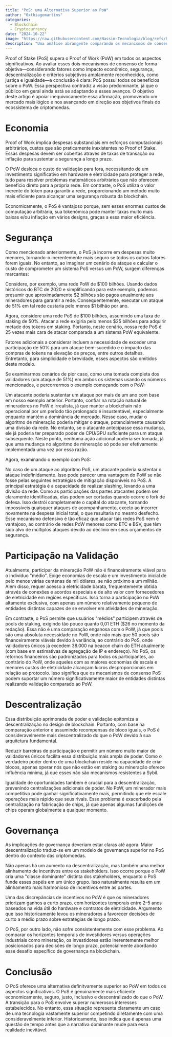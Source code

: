 ```yaml
---
title: "PoS: uma Alternativa Superior ao PoW"
author: "0xthiagomartins"
categories:
  - Blockchain
  - Cryptocurrency
date: "2024-10-22"
image: "https://raw.githubusercontent.com/Nassim-Tecnologia/blog/refs/heads/main/assets/posts/pos-superior-pow/pos-v-pow.png"
description: "Uma análise abrangente comparando os mecanismos de consenso Proof of Stake (PoS) e Proof of Work (PoW), enfatizando os benefícios do PoS em áreas como eficiência econômica, segurança, descentralização e governança."
---
```


Proof of Stake (PoS) supera o Proof of Work (PoW) em todos os aspectos significativos. Ao avaliar esses dois mecanismos de consenso de forma objetiva—considerando fatores como impacto econômico, segurança, descentralização e critérios subjetivos amplamente reconhecidos, como justiça e igualdade—a conclusão é clara: PoS possui todos os benefícios sobre o PoW. Essa perspectiva contradiz a visão predominante, já que o público em geral ainda está se adaptando a esses avanços. O objetivo deste artigo é apoiar inequivocamente essa afirmação, promovendo um mercado mais lógico e nos avançando em direção aos objetivos finais do ecossistema de criptomoedas.

# Economia

Proof of Work implica despesas substanciais em esforços computacionais arbitrários, custos que são praticamente inexistentes no Proof of Stake. Essas despesas devem ser cobertas através de taxas de transação ou inflação para sustentar a segurança a longo prazo.

O PoW desloca o custo de validação para fora, necessitando de um investimento significativo em hardware e eletricidade para proteger a rede, tudo para resolver problemas matemáticos arbitrários que não oferecem benefício direto para a própria rede. Em contraste, o PoS utiliza o valor inerente do token para garantir a rede, proporcionando um método muito mais eficiente para alcançar uma segurança robusta da blockchain.

Economicamente, o PoS é vantajoso porque, sem esses enormes custos de computação arbitrária, sua tokenômica pode manter taxas muito mais baixas e/ou inflação em vários designs, graças a essa maior eficiência.

# Segurança

Como mencionado anteriormente, o PoS já incorre em despesas muito menores, tornando-o inerentemente mais seguro se todos os outros fatores forem iguais. No entanto, ao imaginar um cenário de ataque e calcular o custo de comprometer um sistema PoS versus um PoW, surgem diferenças marcantes:

Considere, por exemplo, uma rede PoW de $100 bilhões. Usando dados históricos do BTC de 2020 e simplificando para este exemplo, podemos presumir que aproximadamente $2 bilhões são pagos anualmente aos mineradores para garantir a rede. Consequentemente, executar um ataque de 51% em tal rede custaria pelo menos $1 bilhão por ano.

Agora, considere uma rede PoS de $100 bilhões, assumindo uma taxa de staking de 50%. Atacar a rede exigiria pelo menos $25 bilhões para adquirir metade dos tokens em staking. Portanto, neste cenário, nossa rede PoS é 25 vezes mais cara de atacar comparada a um sistema PoW equivalente.

Fatores adicionais a considerar incluem a necessidade de exceder uma participação de 50% para um ataque bem-sucedido e o impacto das compras de tokens na elevação de preços, entre outros detalhes. Entretanto, para simplicidade e brevidade, esses aspectos são omitidos deste modelo.

Se examinarmos cenários de pior caso, como uma tomada completa dos validadores (um ataque de 51%) em ambos os sistemas usando os números mencionados, e percorrermos o exemplo começando com o PoW:

Um atacante poderia sustentar um ataque por mais de um ano com base em nosso exemplo anterior. Portanto, confiar na rotação natural de mineradores no PoW é irrealista, já que manter a blockchain não operacional por um período tão prolongado é insustentável, especialmente enquanto mantém a dominância de mercado. Nesse caso, mudar o algoritmo de mineração poderia mitigar o ataque, potencialmente causando uma divisão da rede. No entanto, se o atacante antecipasse essa mudança, ele já poderia ter preparado poder de CPU/GPU suficiente para um ataque subsequente. Neste ponto, nenhuma ação adicional poderia ser tomada, já que uma mudança no algoritmo de mineração só pode ser efetivamente implementada uma vez por essa razão.

Agora, examinando o exemplo com PoS:

No caso de um ataque ao algoritmo PoS, um atacante poderia sustentar o ataque indefinidamente. Isso pode parecer uma vantagem do PoW se não fosse pelas seguintes estratégias de mitigação disponíveis no PoS. A principal estratégia é a capacidade de realizar slashing, levando a uma divisão da rede. Como as participações das partes atacantes podem ser claramente identificadas, elas podem ser cortadas quando ocorre o fork de defesa. Isso destrói completamente o capital do atacante, tornando impossíveis quaisquer ataques de acompanhamento, exceto ao incorrer novamente na despesa inicial total, o que resultaria no mesmo desfecho. Esse mecanismo defensivo é tão eficaz que atacar tais redes PoS nem é vantajoso, ao contrário de redes PoW menores como ETC e BSV, que têm sido alvo de múltiplos ataques devido ao declínio em seus orçamentos de segurança.

# Participação na Validação

Atualmente, participar da mineração PoW não é financeiramente viável para o indivíduo "médio". Exige economias de escala e um investimento inicial de pelo menos várias centenas de mil dólares, se não próximo a um milhão. Além disso, requer acesso a eletricidade barata, frequentemente obtida através de conexões e acordos especiais e de alto valor com fornecedores de eletricidade em regiões específicas. Isso torna a participação no PoW altamente exclusiva, com apenas um número relativamente pequeno de entidades distintas capazes de se envolver em atividades de mineração.

Em contraste, o PoS permite que usuários "médios" participem através de pools de staking, exigindo tão pouco quanto 0,01 ETH ($26 no momento da redação). Essa não é uma comparação enganosa com o PoW, já que pools são uma absoluta necessidade no PoW, onde não mais que 50 pools são financeiramente viáveis devido à variância, ao contrário do PoS, onde validadores únicos já excedem 38.000 na beacon chain do ETH atualmente (com base em estimativas de agregação de IP e endereço). No PoS, os retornos financeiros são padronizados para todos os participantes, ao contrário do PoW, onde aqueles com as maiores economias de escala e menores custos de eletricidade alcançam lucros desproporcionais em relação ao protocolo. Isso significa que os mecanismos de consenso PoS podem suportar um número significativamente maior de entidades distintas realizando validação comparado ao PoW.

# Descentralização

Essa distribuição aprimorada de poder e validação epitomiza a descentralização no design de blockchain. Portanto, com base na comparação anterior e assumindo recompensas de bloco iguais, o PoS é consideravelmente mais descentralizado do que o PoW devido à sua arquitetura fundamental.

Reduzir barreiras de participação e permitir um número muito maior de validadores únicos facilita essa distribuição mais ampla de poder. Como o verdadeiro poder dentro de uma blockchain reside na capacidade de criar blocos, apenas operar nós que não estão em staking ou mineração oferece influência mínima, já que esses não são mecanismos resistentes a Sybil.

Igualdade de oportunidades também é crucial para a descentralização, prevenindo centralizações adicionais de poder. No PoW, um minerador mais competitivo pode ganhar significativamente mais, permitindo que ele escale operações mais rápido que seus rivais. Esse problema é exacerbado pela centralização na fabricação de chips, já que apenas algumas fundições de chips operam globalmente a qualquer momento.

# Governança

As implicações de governança deveriam estar claras até agora. Maior descentralização traduz-se em um modelo de governança superior no PoS dentro do contexto das criptomoedas.

Não apenas há um aumento na descentralização, mas também uma melhor alinhamento de incentivos entre os stakeholders. Isso ocorre porque o PoW cria uma "classe dominante" distinta dos stakeholders, enquanto o PoS funde esses papéis em um único grupo. Isso naturalmente resulta em um alinhamento mais harmonioso de incentivos entre as partes.

Uma das discrepâncias de incentivos no PoW é que os mineradores priorizam ganhos a curto prazo, com horizontes temporais entre 2–5 anos baseados na vida útil do hardware e contratos de eletricidade. Argumento que isso historicamente levou os mineradores a favorecer decisões de curto a médio prazo sobre estratégias de longo prazo.

O PoS, por outro lado, não sofre consistentemente com esse problema. Ao comparar os horizontes temporais de investidores versus operações industriais como mineração, os investidores estão inerentemente melhor posicionados para decisões de longo prazo, potencialmente abordando esse desafio específico de governança na blockchain.

# Conclusão

O PoS oferece uma alternativa definitvamente superior ao PoW em todos os aspectos significativos. O PoS é genuinamente mais eficiente economicamente, seguro, justo, inclusivo e descentralizado do que o PoW. A transição para o PoS envolve superar numerosos interesses estabelecidos. No entanto, essa situação representa claramente um caso de uma tecnologia vastamente superior competindo diretamente com uma consideravelmente inferior. Historicamente, isso indica que é apenas uma questão de tempo antes que a narrativa dominante mude para essa realidade inevitável.